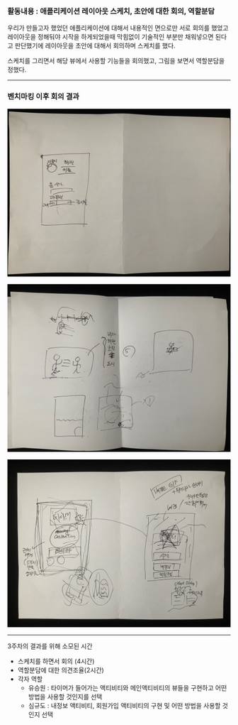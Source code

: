 

### 활동내용 : 애플리케이션 레이아웃 스케치, 초안에 대한 회의, 역할분담

우리가 만들고자 했었던 애플리케이션에 대해서 내용적인 면으로만 서로 회의를 했었고 레이아웃을 정해둬야 시작을 하게되었을때 막힘없이 기술적인 부분만 채워넣으면 된다고 판단했기에 레이아웃을 초안에 대해서 회의하며 스케치를 했다.

스케치를 그리면서 해당 뷰에서 사용할 기능들을 회의했고,  그림을 보면서 역할분담을 정했다.



<hr>

### 벤치마킹 이후 회의 결과

![week3-1](../images/week3-1.jpg)

![week3-2](../images/week3-2.jpg)

![week3-3](../images/week3-3.jpg)



---

3주차의 결과를 위해 소모된 시간

- 스케치를 하면서 회의 (4시간)
- 역할분담에 대한 의견조율(2시간)
- 각자 역할 
  - 유승원 : 타이머가 들어가는 액티비티와  메인액티비티의 뷰들을 구현하고 어떤 방법을 사용할 것인지를 선택
  - 심규도 : 내정보 액티비티, 회원가입 액티비티의 구현 및 어떤 방법을 사용할 것인지 선택



